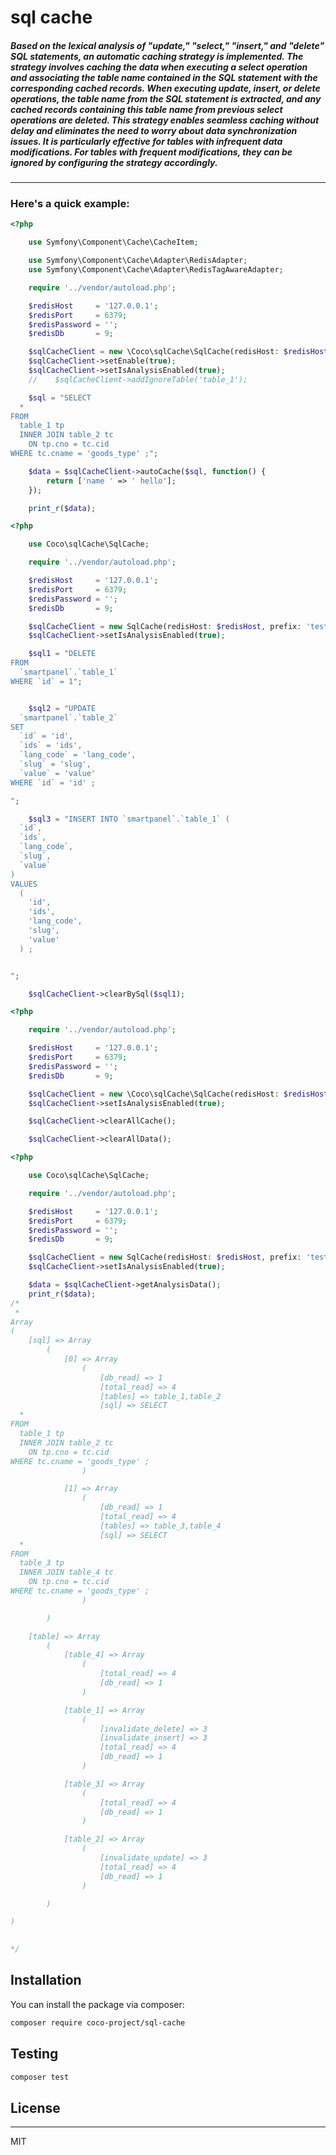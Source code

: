 
# sql cache

##### Based on the lexical analysis of "update," "select," "insert," and "delete" SQL statements, an automatic caching strategy is implemented. The strategy involves caching the data when executing a select operation and associating the table name contained in the SQL statement with the corresponding cached records. When executing update, insert, or delete operations, the table name from the SQL statement is extracted, and any cached records containing this table name from previous select operations are deleted. This strategy enables seamless caching without delay and eliminates the need to worry about data synchronization issues. It is particularly effective for tables with infrequent data modifications. For tables with frequent modifications, they can be ignored by configuring the strategy accordingly.

---

### Here's a quick example:

```php
<?php

    use Symfony\Component\Cache\CacheItem;

    use Symfony\Component\Cache\Adapter\RedisAdapter;
    use Symfony\Component\Cache\Adapter\RedisTagAwareAdapter;

    require '../vendor/autoload.php';

    $redisHost     = '127.0.0.1';
    $redisPort     = 6379;
    $redisPassword = '';
    $redisDb       = 9;

    $sqlCacheClient = new \Coco\sqlCache\SqlCache(redisHost: $redisHost, prefix: 'test_db');
    $sqlCacheClient->setEnable(true);
    $sqlCacheClient->setIsAnalysisEnabled(true);
    //    $sqlCacheClient->addIgnoreTable('table_1');

    $sql = "SELECT 
  * 
FROM
  table_1 tp 
  INNER JOIN table_2 tc 
    ON tp.cno = tc.cid 
WHERE tc.cname = 'goods_type' ;";

    $data = $sqlCacheClient->autoCache($sql, function() {
        return ['name ' => ' hello'];
    });

    print_r($data);

```

```php
<?php

    use Coco\sqlCache\SqlCache;

    require '../vendor/autoload.php';

    $redisHost     = '127.0.0.1';
    $redisPort     = 6379;
    $redisPassword = '';
    $redisDb       = 9;

    $sqlCacheClient = new SqlCache(redisHost: $redisHost, prefix: 'test_db');
    $sqlCacheClient->setIsAnalysisEnabled(true);

    $sql1 = "DELETE 
FROM
  `smartpanel`.`table_1` 
WHERE `id` = 1";


    $sql2 = "UPDATE 
  `smartpanel`.`table_2` 
SET
  `id` = 'id',
  `ids` = 'ids',
  `lang_code` = 'lang_code',
  `slug` = 'slug',
  `value` = 'value' 
WHERE `id` = 'id' ;

";

    $sql3 = "INSERT INTO `smartpanel`.`table_1` (
  `id`,
  `ids`,
  `lang_code`,
  `slug`,
  `value`
) 
VALUES
  (
    'id',
    'ids',
    'lang_code',
    'slug',
    'value'
  ) ;


";

    $sqlCacheClient->clearBySql($sql1);

```

```php
<?php

    require '../vendor/autoload.php';

    $redisHost     = '127.0.0.1';
    $redisPort     = 6379;
    $redisPassword = '';
    $redisDb       = 9;

    $sqlCacheClient = new \Coco\sqlCache\SqlCache(redisHost: $redisHost,prefix: 'test_db');
    $sqlCacheClient->setIsAnalysisEnabled(true);

    $sqlCacheClient->clearAllCache();

    $sqlCacheClient->clearAllData();

```

```php
<?php

    use Coco\sqlCache\SqlCache;

    require '../vendor/autoload.php';

    $redisHost     = '127.0.0.1';
    $redisPort     = 6379;
    $redisPassword = '';
    $redisDb       = 9;

    $sqlCacheClient = new SqlCache(redisHost: $redisHost, prefix: 'test_db');
    $sqlCacheClient->setIsAnalysisEnabled(true);

    $data = $sqlCacheClient->getAnalysisData();
    print_r($data);
/*
 * 
Array
(
    [sql] => Array
        (
            [0] => Array
                (
                    [db_read] => 1
                    [total_read] => 4
                    [tables] => table_1,table_2
                    [sql] => SELECT 
  * 
FROM
  table_1 tp 
  INNER JOIN table_2 tc 
    ON tp.cno = tc.cid 
WHERE tc.cname = 'goods_type' ;
                )

            [1] => Array
                (
                    [db_read] => 1
                    [total_read] => 4
                    [tables] => table_3,table_4
                    [sql] => SELECT 
  * 
FROM
  table_3 tp 
  INNER JOIN table_4 tc 
    ON tp.cno = tc.cid 
WHERE tc.cname = 'goods_type' ;
                )

        )

    [table] => Array
        (
            [table_4] => Array
                (
                    [total_read] => 4
                    [db_read] => 1
                )

            [table_1] => Array
                (
                    [invalidate_delete] => 3
                    [invalidate_insert] => 3
                    [total_read] => 4
                    [db_read] => 1
                )

            [table_3] => Array
                (
                    [total_read] => 4
                    [db_read] => 1
                )

            [table_2] => Array
                (
                    [invalidate_update] => 3
                    [total_read] => 4
                    [db_read] => 1
                )

        )

)

 
*/

```

## Installation

You can install the package via composer:

```bash
composer require coco-project/sql-cache
```

## Testing

``` bash
composer test
```

## License

---

MIT
